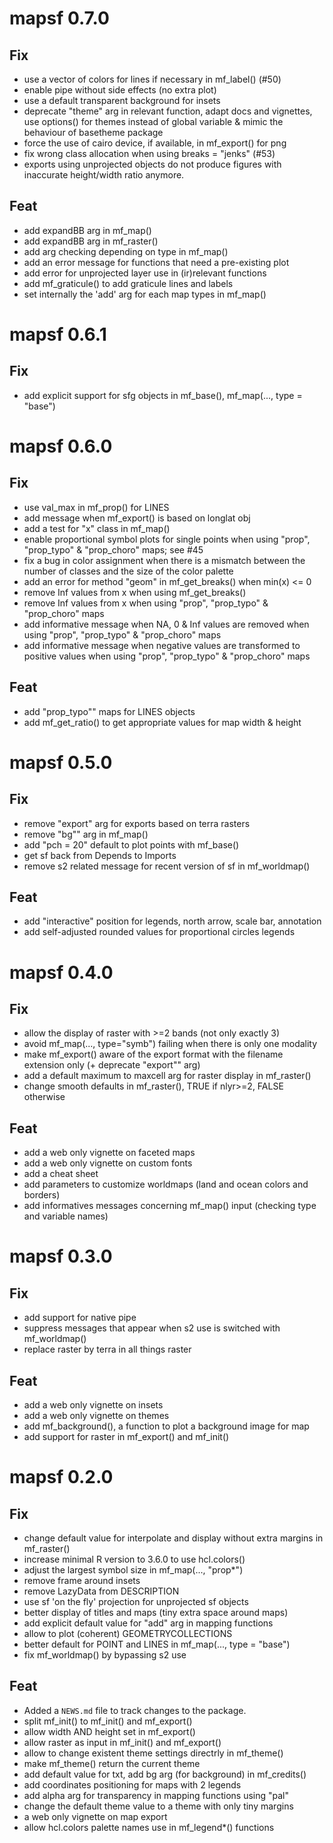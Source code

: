 # mapsf 0.7.0

## Fix
- use a vector of colors for lines if necessary in mf_label() (#50)
- enable pipe without side effects (no extra plot)
- use a default transparent background for insets 
- deprecate "theme" arg in relevant function, adapt docs and vignettes, use 
options() for themes instead of global variable & mimic the behaviour of 
basetheme package
- force the use of cairo device, if available, in mf_export() for png
- fix wrong class allocation when using breaks = "jenks" (#53)
- exports using unprojected objects do not produce figures with inaccurate 
height/width ratio anymore. 

## Feat
- add expandBB arg in mf_map()
- add expandBB arg in mf_raster()
- add arg checking depending on type in mf_map()
- add an error message for functions that need a pre-existing plot
- add error for unprojected layer use in (ir)relevant functions
- add mf_graticule() to add graticule lines and labels
- set internally the 'add' arg for each map types in mf_map()



# mapsf 0.6.1


## Fix
- add explicit support for sfg objects in mf_base(), mf_map(..., type = "base")


# mapsf 0.6.0


## Fix
- use val_max in mf_prop() for LINES
- add message when mf_export() is based on longlat obj
- add a test for "x" class in mf_map() 
- enable proportional symbol plots for single points  when using "prop", "prop_typo" & "prop_choro" maps; see #45
- fix a bug in color assignment when there is a mismatch between the number of classes and the size of the color palette
- add an error for method "geom" in mf_get_breaks() when min(x) <= 0
- remove Inf values from x when using mf_get_breaks()
- remove Inf values from x when using "prop", "prop_typo" & "prop_choro" maps
- add informative message when NA, 0 & Inf values are removed when using "prop", "prop_typo" & "prop_choro" maps
- add informative message when negative values are transformed to positive values when using "prop", "prop_typo" & "prop_choro" maps

## Feat
- add "prop_typo"" maps for LINES objects 
- add mf_get_ratio() to get appropriate values for map width & height






# mapsf 0.5.0

## Fix
- remove "export" arg for exports based on terra rasters
- remove "bg"" arg in mf_map()
- add "pch = 20" default to plot points with mf_base()
- get sf back from Depends to Imports
- remove s2 related message for recent version of sf in mf_worldmap()

## Feat 
- add "interactive" position for legends, north arrow, scale bar, annotation
- add self-adjusted rounded values for proportional circles legends

# mapsf 0.4.0

## Fix
- allow the display of raster with >=2 bands (not only exactly 3)
- avoid mf_map(..., type="symb") failing when there is only one modality
- make mf_export() aware of the export format with the filename extension only (+ deprecate "export"" arg)
- add a default maximum to maxcell arg for raster display in mf_raster()
- change smooth defaults in mf_raster(), TRUE if nlyr>=2, FALSE otherwise 

## Feat
- add a web only vignette on faceted maps
- add a web only vignette on custom fonts
- add a cheat sheet
- add parameters to customize worldmaps (land and ocean colors and borders)
- add informatives messages concerning mf_map() input (checking type and variable names)


# mapsf 0.3.0

## Fix
* add support for native pipe
* suppress messages that appear when s2 use is switched with mf_worldmap()
* replace raster by terra in all things raster

## Feat
* add a web only vignette on insets
* add a web only vignette on themes
* add mf_background(), a function to plot a background image for map
* add support for raster in mf_export() and mf_init()


# mapsf 0.2.0

## Fix
* change default value for interpolate and display without extra margins in mf_raster()
* increase minimal R version to 3.6.0 to use hcl.colors()
* adjust the largest symbol size in mf_map(..., "prop*")
* remove frame around insets
* remove LazyData from DESCRIPTION
* use sf 'on the fly' projection for unprojected sf objects
* better display of titles and maps (tiny extra space around maps)
* add explicit default value for "add" arg in mapping functions
* allow to plot (coherent) GEOMETRYCOLLECTIONS
* better default for POINT and LINES in mf_map(..., type = "base")
* fix mf_worldmap() by bypassing s2 use


## Feat
* Added a `NEWS.md` file to track changes to the package.
* split mf_init() to mf_init() and mf_export()
* allow width AND height set in mf_export()
* allow raster as input in mf_init() and mf_export() 
* allow to change existent theme settings directrly in mf_theme()
* make mf_theme() return the current theme
* add default value for txt, add bg arg (for background) in mf_credits()
* add coordinates positioning for maps with 2 legends
* add alpha arg for transparency in mapping functions using "pal"
* change the default theme value to a theme with only tiny margins
* a web only vignette on map export
* allow hcl.colors palette names use in mf_legend*() functions
